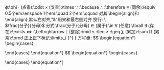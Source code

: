 $\phi$:\\phi
$\cdot$ (点乘):\\cdot
$\times$ (叉乘):\\times
$\because$     :\\because
$\therefore$     :\\therefore
$\equiv$  (同余):\\equiv
0.5个em:\\enspace
1个em:\\quad
2个em:\\qquad
对其:\\begin{align}和\\end{align},默认右对齐,"&"用来和最右侧对齐
换行: \\\
$\frac{分子}{分母}$   分式:\\frac{分子}{分母}
$\in$    (属于):\\in
$\forall$    (任意):\\forall
$\exists$    (存在):\\exists
$\Leftrightarrow$   :\\Leftrightarrow
$\mid$     (整除):\\mid
$\leq$   :\\leq
$\geq$   :\\geq
$\sum$  (累加):\\sum
$\prod$  (累乘):\\prod
正上正下标记:\\limits_{ }^{ }
方程组:
$$
\begin{equation*} 
\begin{cases}

\end{cases}
\end{equation*}
$$
\\begin{equation*} 
\\begin{cases}

\\end{cases}
\\end{equation*}



